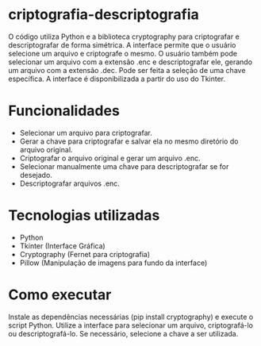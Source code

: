 # criptografia-descriptografia

O código utiliza Python e a biblioteca cryptography para criptografar e descriptografar de forma simétrica. A interface permite que o usuário selecione um arquivo e criptografe o mesmo. O usuário também pode selecionar um arquivo com a extensão .enc e descriptografar ele, gerando um arquivo com a extensão .dec. Pode ser feita a seleção de uma chave específica. A interface é disponibilizada a partir do uso do Tkinter.

# Funcionalidades
* Selecionar um arquivo para criptografar.
* Gerar a chave para criptografar e salvar ela no mesmo diretório do arquivo original.
* Criptografar o arquivo original e gerar um arquivo .enc.
* Selecionar manualmente uma chave para descriptografar se for desejado.
* Descriptografar arquivos .enc.

# Tecnologias utilizadas
* Python
* Tkinter (Interface Gráfica)
* Cryptography (Fernet para criptografia)
* Pillow (Manipulação de imagens para fundo da interface)

# Como executar
Instale as dependências necessárias (pip install cryptography) e execute o script Python. Utilize a interface para selecionar um arquivo, criptografá-lo ou descriptografá-lo. Se necessário, selecione a chave a ser utilizada.
